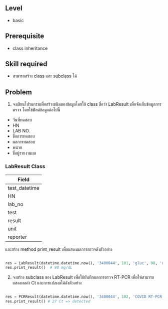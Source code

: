 ## Level

* basic

## Prerequisite

* class inheritance

## Skill required

* สามารถสร้าง class และ subclass ได้

## Problem

1. จงเขียนโปรแกรมเพื่อสร้างชนิดของข้อมูลโดยใช้ class ชื่อว่า LabResult เพื่อจัดเก็บข้อมูลการตรวจ โดยใช้ฟิลด์ข้อมูลต่อไปนี้

* วันที่ทดสอบ
* HN
* LAB NO.
* ชื่อการทดสอบ
* ผลการทดสอบ
* หน่วย
* ชื่อผู้รายงานผล

### LabResult Class
| Field |
|---------|
|test_datetime|
|HN|
|lab_no|
|test|
|result|
|unit|
|reporter|

และสร้าง method print_result เพื่อแสดงผลการตรวจดังตัวอย่าง

```Python

res = LabResult(datetime.datetime.now(), '3400044', 101, 'gluc', 98, 'mg/dL', 'James')
res.print_result()  # 98 mg/dL

```
2. จงสร้าง subclass ของ LabResult เพื่อใช้บันทึกผลการตรวจ RT-PCR เพื่อให้สามารถแสดงผลค่า Ct และการแปลผลได้ดังตัวอย่าง

```Python

res = PCRResult(datetime.datetime.now(), '3400044', 102, 'COVID RT-PCR', 27, 'Ct', 'detected', 'James')
res.print_result() # 27 Ct => detected

```
